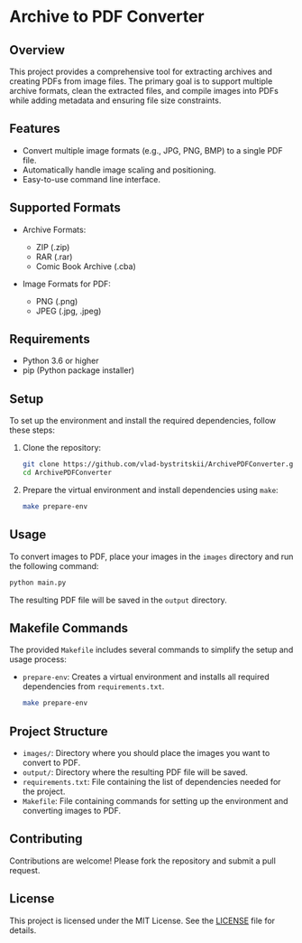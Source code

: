# Archive to PDF Converter

## Overview
This project provides a comprehensive tool for extracting archives and creating PDFs from image files.
The primary goal is to support multiple archive formats, clean the extracted files, and compile images into PDFs while adding metadata and ensuring file size constraints.

## Features

- Convert multiple image formats (e.g., JPG, PNG, BMP) to a single PDF file.
- Automatically handle image scaling and positioning.
- Easy-to-use command line interface.


## Supported Formats

- Archive Formats:
  - ZIP (.zip)
  - RAR (.rar)
  - Comic Book Archive (.cba)

- Image Formats for PDF:
  - PNG (.png)
  - JPEG (.jpg, .jpeg)

## Requirements

- Python 3.6 or higher
- pip (Python package installer)

## Setup

To set up the environment and install the required dependencies, follow these steps:

1. Clone the repository:
    ```bash
    git clone https://github.com/vlad-bystritskii/ArchivePDFConverter.git
    cd ArchivePDFConverter
    ```

2. Prepare the virtual environment and install dependencies using `make`:
    ```bash
    make prepare-env
    ```

## Usage

To convert images to PDF, place your images in the `images` directory and run the following command:

```bash
python main.py
```

The resulting PDF file will be saved in the `output` directory.

## Makefile Commands

The provided `Makefile` includes several commands to simplify the setup and usage process:

- `prepare-env`: Creates a virtual environment and installs all required dependencies from `requirements.txt`.
    ```bash
    make prepare-env
    ```

## Project Structure

- `images/`: Directory where you should place the images you want to convert to PDF.
- `output/`: Directory where the resulting PDF file will be saved.
- `requirements.txt`: File containing the list of dependencies needed for the project.
- `Makefile`: File containing commands for setting up the environment and converting images to PDF.

## Contributing

Contributions are welcome! Please fork the repository and submit a pull request.

## License

This project is licensed under the MIT License. See the [LICENSE](LICENSE) file for details.
